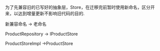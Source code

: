 

为了先兼容旧的已写好的抽象层，Store，在迁移完前暂时使用新命名，区分开来，以达到增量更新不影响旧代码的目的.

新兼容命名 -> 老命名

<!-- abstract -->
ProductRepository -> IProductStore

<!-- Store -->
ProductStoreImpl ->ProductStore
